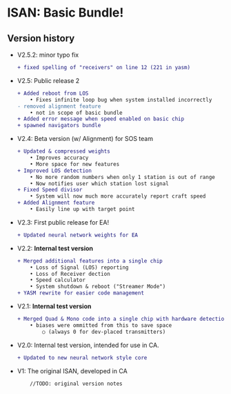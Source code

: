 # ISAN: Basic Bundle!

## Version history


- V2.5.2: minor typo fix
    ```diff
    + fixed spelling of "receivers" on line 12 (221 in yasm)
    ```

- V2.5: Public release 2
    ```diff
    + Added reboot from LOS
        • Fixes infinite loop bug when system installed incorrectly
    - removed alignment feature
        • not in scope of basic bundle
    + Added error message when speed enabled on basic chip
    + spawned navigators bundle
    ```

- V2.4: Beta version (w/ Alignment) for SOS team
    ```diff
    + Updated & compressed weights
        • Improves accuracy
        • More space for new features
    + Improved LOS detection
        • No more random numbers when only 1 station is out of range
        • Now notifies user which station lost signal
    + Fixed Speed divisor
        • System will now much more accurately report craft speed
    + Added Alignment feature
        • Easily line up with target point
    ```
    
- V2.3: First public release for EA!
    ```diff
    + Updated neural network weights for EA
    ```

- V2.2: **Internal test version**
    ```diff
    + Merged additional features into a single chip
        • Loss of Signal (LOS) reporting
        • Loss of Receiver dection
        • Speed calculator
        • System shutdown & reboot ("Streamer Mode")
    + YASM rewrite for easier code management
    ```

- V2.1: **Internal test version**
    ```diff
    + Merged Quad & Mono code into a single chip with hardware detection
        • biases were ommitted from this to save space 
            ○ (always 0 for dev-placed transmitters)
    ```

- V2.0: Internal test version, intended for use in CA.
    ```diff
    + Updated to new neural network style core
    ```

- V1: The original ISAN, developed in CA
    ```diff
        //TODO: original version notes
    ```